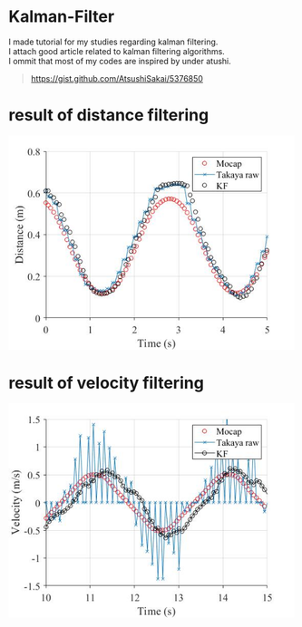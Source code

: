 # Kalman-Filter
I made tutorial for my studies regarding kalman filtering.  
I attach good article related to kalman filtering algorithms.  
I ommit that most of my codes are inspired by under atushi.  
>https://gist.github.com/AtsushiSakai/5376850

# result of distance filtering
![Kalman_distance](/images/kalman_distance.jpg)

# result of velocity filtering
![Kalman_velocity](/images/kalman_velocity.jpg)
